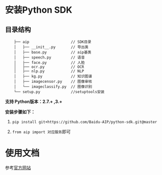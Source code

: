 # 安装Python SDK

## 目录结构
```
    ├── aip                   // SDK目录
    │   ├── __init__.py       // 导出类
    │   ├── base.py           // aip基类
    │   ├── speech.py         // 语音
    │   ├── face.py           // 人脸
    │   ├── ocr.py            // OCR
    │   ├── nlp.py            // NLP
    │   ├── kg.py             // 知识图谱
    │   ├── imagecensor.py    // 图像审核
    │   └── imageclassify.py  // 图像识别
    └── setup.py              //setuptools安装
```

**支持 Python版本：2.7.+ ,3.+**

**安装步骤如下：**

1. ``` pip install git+https://github.com/Baidu-AIP/python-sdk.git@master ```

2. ``` from aip import 对应服务 ```即可


# 使用文档

参考[官方网站](http://ai.baidu.com/docs#/Begin/top)
